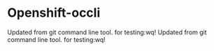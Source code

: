 # Openshift-occli
Updated from git command line tool. for testing:wq!
Updated from git command line tool. for testing:wq!

